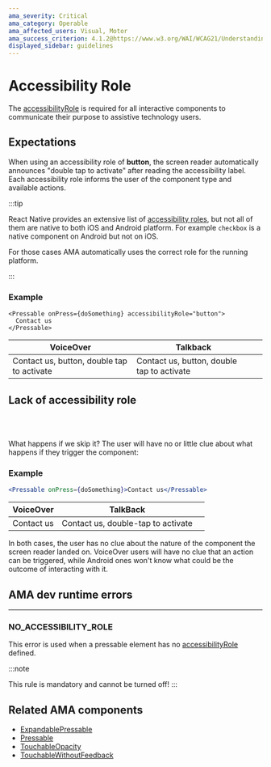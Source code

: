 ```yaml
---
ama_severity: Critical
ama_category: Operable
ama_affected_users: Visual, Motor
ama_success_criterion: 4.1.2@https://www.w3.org/WAI/WCAG21/Understanding/name-role-value.html
displayed_sidebar: guidelines
---
```


# Accessibility Role

<AMASection />

The [accessibilityRole](https://reactnative.dev/docs/accessibility#accessibilityrole) is required for all interactive components to communicate their purpose to assistive technology users.

## Expectations

<ScreenReader>
    <When title="The user focuses the component">
        <Then title="The Screen Reader reads out the label">
            <And title="The Screen Reader reads out the role" />
        </Then>
    </When>
</ScreenReader>

When using an accessibility role of **button**, the screen reader automatically announces "double tap to activate" after reading the accessibility label.
Each accessibility role informs the user of the component type and available actions.

:::tip

React Native provides an extensive list of [accessibility roles](https://reactnative.dev/docs/accessibility#accessibilityrole), but not all of them are native to both iOS and Android platform.
For example `checkbox` is a native component on Android but not on iOS.

For those cases AMA automatically uses the correct role for the running platform.

:::

### Example

```tsx
<Pressable onPress={doSomething} accessibilityRole="button">
  Contact us
</Pressable>
```

| VoiceOver                                  | Talkback                                   |          |
| ------------------------------------------ | ------------------------------------------ | -------- |
| Contact us, button, double tap to activate | Contact us, button, double tap to activate | <Good /> |

## Lack of accessibility role

<Critical label dot />

<br /><br />

What happens if we skip it? The user will have no or little clue about what happens if they trigger the component:

### Example

```jsx
<Pressable onPress={doSomething}>Contact us</Pressable>
```

| VoiceOver  | TalkBack                           |           |
| ---------- | ---------------------------------- | --------- |
| Contact us | Contact us, double-tap to activate | <Wrong /> |

In both cases, the user has no clue about the nature of the component the screen reader landed on.
VoiceOver users will have no clue that an action can be triggered, while Android ones won't know what could be the outcome of interacting with it.

## AMA dev runtime errors <DevOnly />

---

### NO_ACCESSIBILITY_ROLE <Must />

This error is used when a pressable element has no [accessibilityRole](https://reactnative.dev/docs/accessibility#accessibilityrole) defined.

:::note

This rule is mandatory and cannot be turned off!
:::

## Related AMA components

- [ExpandablePressable](/core/components/expandablepressable)
- [Pressable](/core/components/pressable)
- [TouchableOpacity](/core/components/touchableopacity)
- [TouchableWithoutFeedback](/core/components/TouchableWithoutFeedback)
